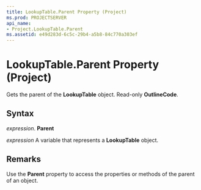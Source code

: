 ```yaml
---
title: LookupTable.Parent Property (Project)
ms.prod: PROJECTSERVER
api_name:
- Project.LookupTable.Parent
ms.assetid: e49d283d-6c5c-29b4-a5b8-84c770a303ef
---
```



# LookupTable.Parent Property (Project)

Gets the parent of the  **LookupTable** object. Read-only **OutlineCode**.


## Syntax

 _expression_. **Parent**

 _expression_ A variable that represents a **LookupTable** object.


## Remarks

Use the  **Parent** property to access the properties or methods of the parent of an object.


